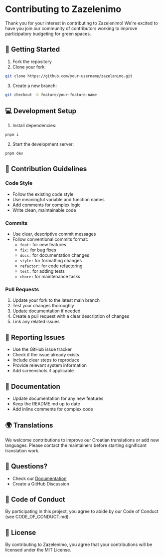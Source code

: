 # Contributing to Zazelenimo

Thank you for your interest in contributing to Zazelenimo! We're excited to have you join our community of contributors working to improve participatory budgeting for green spaces.

## 🚀 Getting Started

1. Fork the repository
2. Clone your fork:
```bash
git clone https://github.com/your-username/zazelenimo.git
```
3. Create a new branch:
```bash
git checkout -b feature/your-feature-name
```

## 💻 Development Setup

1. Install dependencies:
```bash
pnpm i
```

2. Start the development server:
```bash
pnpm dev
```

## 🤝 Contribution Guidelines

### Code Style
- Follow the existing code style
- Use meaningful variable and function names
- Add comments for complex logic
- Write clean, maintainable code

### Commits
- Use clear, descriptive commit messages
- Follow conventional commits format:
  - `feat:` for new features
  - `fix:` for bug fixes
  - `docs:` for documentation changes
  - `style:` for formatting changes
  - `refactor:` for code refactoring
  - `test:` for adding tests
  - `chore:` for maintenance tasks

### Pull Requests
1. Update your fork to the latest main branch
2. Test your changes thoroughly
3. Update documentation if needed
4. Create a pull request with a clear description of changes
5. Link any related issues

## 🐛 Reporting Issues

- Use the GitHub issue tracker
- Check if the issue already exists
- Include clear steps to reproduce
- Provide relevant system information
- Add screenshots if applicable

## 📝 Documentation

- Update documentation for any new features
- Keep the README.md up to date
- Add inline comments for complex code

## 🌍 Translations

We welcome contributions to improve our Croatian translations or add new languages. Please contact the maintainers before starting significant translation work.

## 🤔 Questions?

- Check our [Documentation](https://docs.zazelenimo.com/)
- Create a GitHub Discussion

## 📜 Code of Conduct

By participating in this project, you agree to abide by our Code of Conduct (see CODE_OF_CONDUCT.md).

## 📄 License

By contributing to Zazelenimo, you agree that your contributions will be licensed under the MIT License.
